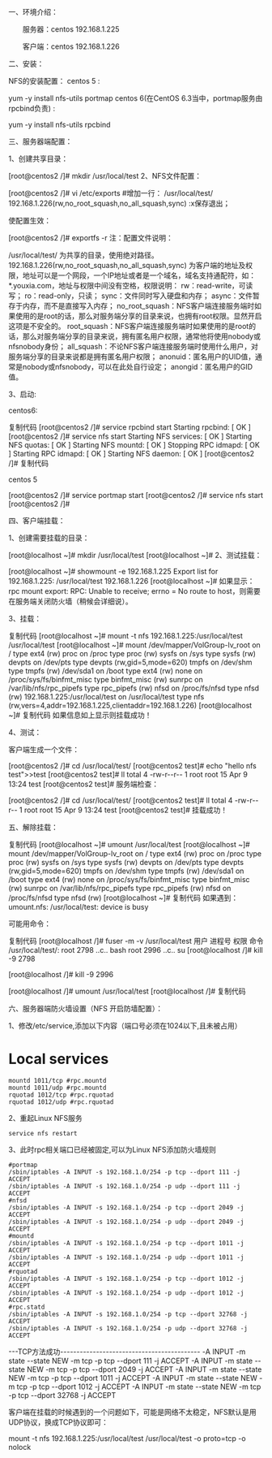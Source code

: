 一、环境介绍：

　　服务器：centos 192.168.1.225

　　客户端：centos 192.168.1.226

 

二、安装：

NFS的安装配置：
centos 5 :

yum -y install nfs-utils portmap
centos 6(在CentOS 6.3当中，portmap服务由rpcbind负责) :

yum -y install nfs-utils rpcbind
 

三、服务器端配置：

1、创建共享目录：

[root@centos2 /]# mkdir /usr/local/test
2、NFS文件配置：

[root@centos2 /]# vi /etc/exports 
#增加一行：
/usr/local/test/ 192.168.1.226(rw,no_root_squash,no_all_squash,sync)
:x保存退出；

使配置生效：

[root@centos2 /]# exportfs -r
注：配置文件说明：

/usr/local/test/ 为共享的目录，使用绝对路径。
192.168.1.226(rw,no_root_squash,no_all_squash,sync) 为客户端的地址及权限，地址可以是一个网段，一个IP地址或者是一个域名，域名支持通配符，如：*.youxia.com，地址与权限中间没有空格，权限说明：
rw：read-write，可读写；
ro：read-only，只读；
sync：文件同时写入硬盘和内存；
async：文件暂存于内存，而不是直接写入内存；
no_root_squash：NFS客户端连接服务端时如果使用的是root的话，那么对服务端分享的目录来说，也拥有root权限。显然开启这项是不安全的。
root_squash：NFS客户端连接服务端时如果使用的是root的话，那么对服务端分享的目录来说，拥有匿名用户权限，通常他将使用nobody或nfsnobody身份；
all_squash：不论NFS客户端连接服务端时使用什么用户，对服务端分享的目录来说都是拥有匿名用户权限；
anonuid：匿名用户的UID值，通常是nobody或nfsnobody，可以在此处自行设定；
anongid：匿名用户的GID值。

3、启动:

centos6:

 

复制代码
[root@centos2 /]# service rpcbind start
Starting rpcbind:                                          [  OK  ]
[root@centos2 /]# service nfs start
Starting NFS services:                                     [  OK  ]
Starting NFS quotas:                                       [  OK  ]
Starting NFS mountd:                                       [  OK  ]
Stopping RPC idmapd:                                       [  OK  ]
Starting RPC idmapd:                                       [  OK  ]
Starting NFS daemon:                                       [  OK  ]
[root@centos2 /]# 
复制代码
 

centos 5

[root@centos2 /]# service portmap start
[root@centos2 /]# service nfs start
[root@centos2 /]# 
 

四、客户端挂载：

1、创建需要挂载的目录：

[root@localhost ~]# mkdir /usr/local/test
[root@localhost ~]# 
2、测试挂载：

[root@localhost ~]# showmount -e 192.168.1.225
Export list for 192.168.1.225:
/usr/local/test 192.168.1.226
[root@localhost ~]# 
如果显示：rpc mount export: RPC: Unable to receive; errno = No route to host，则需要在服务端关闭防火墙（稍候会详细说）。

3、挂载：

复制代码
[root@localhost ~]# mount -t nfs 192.168.1.225:/usr/local/test /usr/local/test
[root@localhost ~]# mount
/dev/mapper/VolGroup-lv_root on / type ext4 (rw)
proc on /proc type proc (rw)
sysfs on /sys type sysfs (rw)
devpts on /dev/pts type devpts (rw,gid=5,mode=620)
tmpfs on /dev/shm type tmpfs (rw)
/dev/sda1 on /boot type ext4 (rw)
none on /proc/sys/fs/binfmt_misc type binfmt_misc (rw)
sunrpc on /var/lib/nfs/rpc_pipefs type rpc_pipefs (rw)
nfsd on /proc/fs/nfsd type nfsd (rw)
192.168.1.225:/usr/local/test on /usr/local/test type nfs (rw,vers=4,addr=192.168.1.225,clientaddr=192.168.1.226)
[root@localhost ~]# 
复制代码
如果信息如上显示则挂载成功！

4、测试：

客户端生成一个文件：

[root@centos2 /]# cd /usr/local/test/
[root@centos2 test]# echo "hello nfs test">>test
[root@centos2 test]# ll
total 4
-rw-r--r-- 1 root root 15 Apr  9 13:24 test
[root@centos2 test]# 
服务端检查：

[root@centos2 /]# cd /usr/local/test/
[root@centos2 test]# ll
total 4
-rw-r--r-- 1 root root 15 Apr  9 13:24 test
[root@centos2 test]# 
挂载成功！

 

五、解除挂载：

复制代码
[root@localhost ~]# umount /usr/local/test
[root@localhost ~]# mount
/dev/mapper/VolGroup-lv_root on / type ext4 (rw)
proc on /proc type proc (rw)
sysfs on /sys type sysfs (rw)
devpts on /dev/pts type devpts (rw,gid=5,mode=620)
tmpfs on /dev/shm type tmpfs (rw)
/dev/sda1 on /boot type ext4 (rw)
none on /proc/sys/fs/binfmt_misc type binfmt_misc (rw)
sunrpc on /var/lib/nfs/rpc_pipefs type rpc_pipefs (rw)
nfsd on /proc/fs/nfsd type nfsd (rw)
[root@localhost ~]# 
复制代码
如果遇到：umount.nfs: /usr/local/test: device is busy

可能用命令：

复制代码
[root@localhost /]# fuser -m -v /usr/local/test
                     用户     进程号 权限   命令
/usr/local/test/:              root       2798 ..c.. bash
                     root       2996 ..c.. su
[root@localhost /]# kill -9 2798

[root@localhost /]# kill -9 2996

[root@localhost /]# umount /usr/local/test
[root@localhost /]#
复制代码
 

六、服务器端防火墙设置（NFS 开启防墙配置）：

1、修改/etc/service,添加以下内容（端口号必须在1024以下,且未被占用）

 # Local services  
    mountd 1011/tcp #rpc.mountd  
    mountd 1011/udp #rpc.mountd  
    rquotad 1012/tcp #rpc.rquotad  
    rquotad 1012/udp #rpc.rquotad

2、重起Linux NFS服务

    service nfs restart 

 

3、此时rpc相关端口已经被固定,可以为Linux NFS添加防火墙规则

    #portmap  
    /sbin/iptables -A INPUT -s 192.168.1.0/254 -p tcp --dport 111 -j ACCEPT  
    /sbin/iptables -A INPUT -s 192.168.1.0/254 -p udp --dport 111 -j ACCEPT  
    #nfsd  
    /sbin/iptables -A INPUT -s 192.168.1.0/254 -p tcp --dport 2049 -j ACCEPT  
    /sbin/iptables -A INPUT -s 192.168.1.0/254 -p udp --dport 2049 -j ACCEPT  
    #mountd  
    /sbin/iptables -A INPUT -s 192.168.1.0/254 -p tcp --dport 1011 -j ACCEPT  
    /sbin/iptables -A INPUT -s 192.168.1.0/254 -p udp --dport 1011 -j ACCEPT  
    #rquotad  
    /sbin/iptables -A INPUT -s 192.168.1.0/254 -p tcp --dport 1012 -j ACCEPT  
    /sbin/iptables -A INPUT -s 192.168.1.0/254 -p udp --dport 1012 -j ACCEPT  
    #rpc.statd  
    /sbin/iptables -A INPUT -s 192.168.1.0/254 -p tcp --dport 32768 -j ACCEPT  
    /sbin/iptables -A INPUT -s 192.168.1.0/254 -p udp --dport 32768 -j ACCEPT 

---TCP方法成功-------------------------------------------
-A INPUT -m state --state NEW -m tcp -p tcp --dport 111 -j ACCEPT
-A INPUT -m state --state NEW -m tcp -p tcp --dport 2049 -j ACCEPT
-A INPUT -m state --state NEW -m tcp -p tcp --dport 1011 -j ACCEPT
-A INPUT -m state --state NEW -m tcp -p tcp --dport 1012 -j ACCEPT
-A INPUT -m state --state NEW -m tcp -p tcp --dport 32768 -j ACCEPT

 

客户端在挂载的时候遇到的一个问题如下，可能是网络不太稳定，NFS默认是用UDP协议，换成TCP协议即可：

 

mount -t nfs 192.168.1.225:/usr/local/test /usr/local/test  -o proto=tcp -o nolock